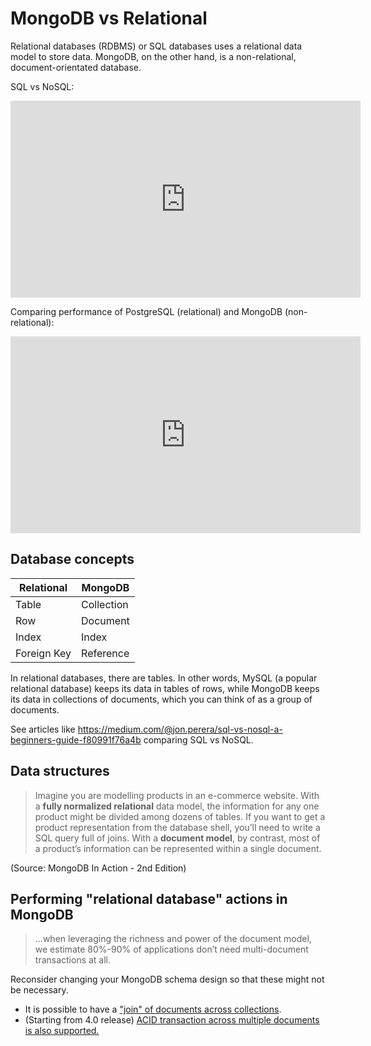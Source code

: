 # MongoDB vs Relational

Relational databases (RDBMS) or SQL databases uses a relational data model to store data.
MongoDB, on the other hand, is a non-relational, document-orientated database.

SQL vs NoSQL:

<iframe width="560" height="315" src="https://www.youtube.com/embed/ruz-vK8IesE" frameborder="0" allow="accelerometer; autoplay; clipboard-write; encrypted-media; gyroscope; picture-in-picture" allowfullscreen></iframe>

Comparing performance of PostgreSQL (relational) and MongoDB (non-relational):

<iframe width="560" height="315" src="https://www.youtube.com/embed/eM7hzKwvTq8" frameborder="0" allow="accelerometer; autoplay; clipboard-write; encrypted-media; gyroscope; picture-in-picture" allowfullscreen></iframe>

## Database concepts

| Relational  | MongoDB    |
| ----------- | ---------- |
| Table       | Collection |
| Row         | Document   |
| Index       | Index      |
| Foreign Key | Reference  |

In relational databases, there are tables.
In other words, MySQL (a popular relational database) keeps its data in tables of rows, while MongoDB keeps its data in collections of documents, which you can think of as a group of documents.

See articles like https://medium.com/@jon.perera/sql-vs-nosql-a-beginners-guide-f80991f76a4b comparing SQL vs NoSQL.

## Data structures

> Imagine you are modelling products in an e-commerce website. With a **fully normalized relational** data model, the information for any one product might be divided among dozens of tables. If you want to get a product representation from the database shell, you’ll need to write a SQL query full of joins. With a **document model**, by contrast, most of a product’s information can be represented within a single document.

(Source: MongoDB In Action - 2nd Edition)

## Performing "relational database" actions in MongoDB

> ...when leveraging the richness and power of the document model, we estimate 80%-90% of applications don’t need multi-document transactions at all.

Reconsider changing your MongoDB schema design so that these might not be necessary.

- It is possible to have a ["join" of documents across collections](https://docs.mongodb.com/manual/reference/operator/aggregation/lookup/).
- (Starting from 4.0 release) [ACID transaction across multiple documents is also supported.](https://www.mongodb.com/transactions)

